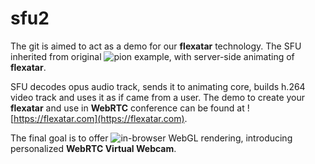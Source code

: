 # sfu2

The git is aimed to act as a demo for our **flexatar** technology. The SFU inherited from original ![pion](https://github.com/pion/example-webrtc-applications/tree/master/sfu-ws) example, with server-side animating of **flexatar**.

SFU decodes opus audio track, sends it to animating core, builds h.264 video track and uses it as if came from a user. The demo to create your **flexatar** and use in **WebRTC** conference can be found at ![https://flexatar.com](https://flexatar.com).

The final goal is to offer ![in-browser WebGL rendering](https://github.com/pion/example-webrtc-applications), introducing personalized **WebRTC Virtual Webcam**.


